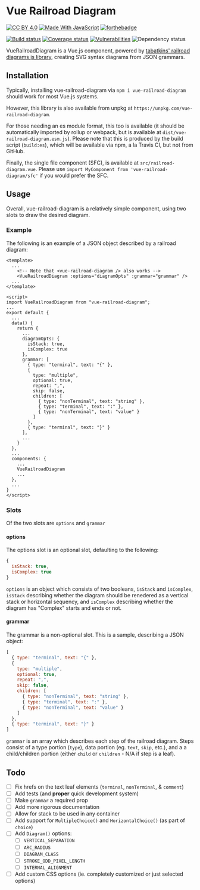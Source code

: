 # Vue Railroad Diagram

[![CC BY 4.0](https://forthebadge.com/images/badges/cc-by.svg)](https://creativecommons.org/licenses/by/4.0/legalcode)
[![Made With JavaScript](https://forthebadge.com/images/badges/made-with-javascript.svg)](https://forthebadge.com)
[![forthebadge](https://forthebadge.com/images/badges/powered-by-electricity.svg)](https://forthebadge.com)

[![Build status](https://img.shields.io/travis/christopherm99/vue-railroad-diagram.svg?style=for-the-badge)](https://travis-ci.org/christopherm99/vue-railroad-diagram)
[![Coverage status](https://img.shields.io/coveralls/github/christopherm99/vue-railroad-diagram.svg?style=for-the-badge)](https://coveralls.io/github/christopherm99/vue-railroad-diagram)
[![Vulnerabilities](https://img.shields.io/snyk/vulnerabilities/github/christopherm99/vue-railroad-diagram.svg?style=for-the-badge)](https://github.com/christopherm99/vue-railroad-diagram/network/alerts)
![Dependency status](https://img.shields.io/david/christopherm99/vue-railroad-diagram.svg?style=for-the-badge)

VueRailroadDiagram is a Vue.js component, powered by [tabatkins' railroad diagrams js library](https://github.com/tabatkins/railroad-diagrams.git), creating SVG syntax diagrams from JSON grammars.

## Installation
Typically, installing vue-railroad-diagram via `npm i vue-railroad-diagram` should work for most Vue.js systems.

However, this library is also available from unpkg at `https://unpkg.com/vue-railroad-diagram`. 

For those needing an es module format, this too is available (it should be automatically imported by rollup or webpack, but is available at `dist/vue-railroad-diagram.esm.js`). Please note that this is produced by the build script (`build:es`), which will be available via npm, a la Travis CI, but not from GitHub.

Finally, the single file component (SFC), is available at `src/railroad-diagram.vue`. Please use `import MyComponent from 'vue-railroad-diagram/sfc'` if you would prefer the SFC.

## Usage
Overall, vue-railroad-diagram is a relatively simple component, using two slots to draw the desired diagram.
### Example
The following is an example of a JSON object described by a railroad diagram: 

```vue
<template>
  ...
    <!-- Note that <vue-railroad-diagram /> also works -->
    <VueRailroadDiagram :options="diagramOpts" :grammar="grammar" />
  ...
</template>

<script>
import VueRailroadDiagram from "vue-railroad-diagram";
...
export default {
  ...
  data() {
    return {
      ...
      diagramOpts: {
        isStack: true,
        isComplex: true
      },
      grammar: [
        { type: "terminal", text: "{" },
        {
          type: "multiple",
          optional: true,
          repeat: ",",
          skip: false,
          children: [
            { type: "nonTerminal", text: "string" },
            { type: "terminal", text: ":" },
            { type: "nonTerminal", text: "value" }
          ]
        },
        { type: "terminal", text: "}" }
      ],
      ...
    }
  },
  ...
  components: {
    ...
    VueRailroadDiagram
    ...
  },
  ...
}
</script>
```

### Slots
Of the two slots are `options` and `grammar`

#### options
The options slot is an optional slot, defaulting to the following:
```js
{
  isStack: true,
  isComplex: true
}
```
`options` is an object which consists of two booleans, `isStack` and `isComplex`, `isStack` describing whether the diagram should be renedered as a vertical stack or horizontal sequency, and `isComplex` describing whether the diagram has "Complex" starts and ends or not.

#### grammar
The grammar is a non-optional slot. This is a sample, describing a JSON object:
```js
[
  { type: "terminal", text: "{" },
  {
    type: "multiple",
    optional: true,
    repeat: ",",
    skip: false,
    children: [
      { type: "nonTerminal", text: "string" },
      { type: "terminal", text: ":" },
      { type: "nonTerminal", text: "value" }
    ]
  },
  { type: "terminal", text: "}" }
]
```
`grammar` is an array which describes each step of the railroad diagram. Steps consist of a type portion (`type`), data portion (eg. `text`, `skip`, etc.), and a a child/children portion (either `child` or `children` - N/A if step is a leaf). 

## Todo
- [ ] Fix hrefs on the text leaf elements (`terminal`, `nonTerminal`, & `comment`)
- [ ] Add tests (and **proper** quick development system)
- [ ] Make `grammar` a required prop
- [ ] Add more rigorous documentation
- [ ] Allow for stack to be used in any container
- [ ] Add support for `MultipleChoice()` and `HorizontalChoice()` (as part of `choice`)
- [ ] Add `Diagram()` options:
  - [ ] `VERTICAL_SEPARATION`
  - [ ] `ARC_RADIUS`
  - [ ] `DIAGRAM_CLASS`
  - [ ] `STROKE_ODD_PIXEL_LENGTH`
  - [ ] `INTERNAL_ALIGNMENT`
- [ ] Add custom CSS options (ie. completely customized or just selected options)
